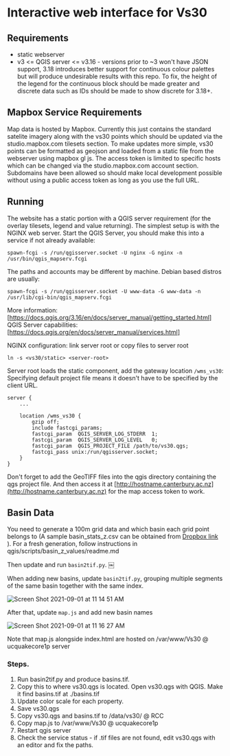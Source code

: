 # Interactive web interface for Vs30

## Requirements
* static webserver
* v3 <= QGIS server <= v3.16 - versions prior to ~3 won't have JSON support, 3.18 introduces better support for continuous colour palettes but will produce undesirable results with this repo. To fix, the height of the legend for the continuous block should be made greater and discrete data such as IDs should be made to show discrete for 3.18+.

## Mapbox Service Requirements
Map data is hosted by Mapbox. Currently this just contains the standard satelite imagery along with the vs30 points which should be updated via the studio.mapbox.com tilesets section. To make updates more simple, vs30 points can be formatted as geojson and loaded from a static file from the webserver using mapbox gl js.
The access token is limited to specific hosts which can be changed via the studio.mapbox.com account section. Subdomains have been allowed so should make local development possible without using a public access token as long as you use the full URL.

## Running
The website has a static portion with a QGIS server requirement (for the overlay tilesets, legend and value returning). The simplest setup is with the NGINX web server.
Start the QGIS Server, you should make this into a service if not already available:
```
spawn-fcgi -s /run/qgisserver.socket -U nginx -G nginx -n /usr/bin/qgis_mapserv.fcgi
```
The paths and accounts may be different by machine. Debian based distros are usually:
```
spawn-fcgi -s /run/qgisserver.socket -U www-data -G www-data -n /usr/lib/cgi-bin/qgis_mapserv.fcgi
```
More information: [https://docs.qgis.org/3.16/en/docs/server_manual/getting_started.html]<br />
QGIS Server capabilities: [https://docs.qgis.org/en/docs/server_manual/services.html]

NGINX configuration:
link server root or copy files to server root
```
ln -s <vs30/static> <server-root>
```
Server root loads the static component, add the gateway location `/wms_vs30`:
Specifying default project file means it doesn't have to be specified by the client URL.
```
server {
    ...

    location /wms_vs30 {
        gzip off;
        include fastcgi_params;
        fastcgi_param  QGIS_SERVER_LOG_STDERR  1;
        fastcgi_param  QGIS_SERVER_LOG_LEVEL   0;
        fastcgi_param  QGIS_PROJECT_FILE /path/to/vs30.qgs;
        fastcgi_pass unix:/run/qgisserver.socket;
    }
}
```

Don't forget to add the GeoTIFF files into the qgis directory containing the qgs project file.
And then access it at [http://hostname.canterbury.ac.nz](http://hostname.canterbury.ac.nz) for the map access token to work.

## Basin Data
You need to generate a 100m grid data and which basin each grid point belongs to (A sample basin_stats_z.csv can be obtained from  [Dropbox link](https://www.dropbox.com/scl/fi/95q6ysyv3arq7hbdkl6ze/basin_stats_z.csv?rlkey=0extrc3rn0am2jq2e7bjfogrv&dl=0) ). For a fresh generation, follow instructions in qgis/scripts/basin_z_values/readme.md

Then update and run `basin2tif.py`. ￼

When adding new basins, update `basin2tif.py`, grouping multiple segments of the same basin together with the same index.

![Screen Shot 2021-09-01 at 11 14 51 AM](https://user-images.githubusercontent.com/466989/131588062-7584cba9-8bd6-4f95-b117-8069910c2a08.png)

After that, update `map.js` and add new basin names

![Screen Shot 2021-09-01 at 11 16 27 AM](https://user-images.githubusercontent.com/466989/131588093-80383082-5675-48fc-92f9-af37dfbfef66.png)

Note that map.js alongside index.html are hosted on /var/www/Vs30 @ ucquakecore1p server

### Steps.
1. Run basin2tif.py and produce basins.tif. 
2. Copy this to where vs30.qgs is located. Open vs30.qgs with QGIS. Make it find basins.tif at ./basins.tif
3. Update color scale for each property.
4. Save vs30.qgs
5. Copy vs30.qgs and basins.tif to /data/vs30/ @ RCC
6. Copy map.js to /var/www/Vs30 @ ucquakecore1p
7. Restart qgis server
8. Check the service status - if .tif files are not found, edit vs30.qgs with an editor and fix the paths.
